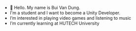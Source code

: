 - 👋 Hello. My name is Bui Van Dung.
- I'm a student and I want to become a Unity Developer.
- I’m interested in playing video games and listening to music
- I’m currently learning at HUTECH University
